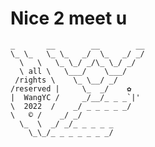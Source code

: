   # Nice 2 meet u
  
  ```
  _       __        __        __
  \_ \_   \_ \_   _/  \_   _/ _/
    \   \   \_ \_/ _/\_ \_/ _/
    \ all \   \___/    \___/
   /rights \    \_ \__/ _/
  /reserved |     \_  _/    ✿
 |  WangYC /     _/__/_ _ _`|'
 \  2022  /    _/ _ _ _ _ _/
  \   © /    _/ _/
    \_  \  _/ _/_ _ _ _ _
      \_\_/_ _ _ _ _ _ _/
```

<!--
**WangYC-99/WangYC-99** is a ✨ _special_ ✨ repository because its `README.md` (this file) appears on your GitHub profile.

Here are some ideas to get you started:

- 🔭 I’m currently working on ...
- 🌱 I’m currently learning ...
- 👯 I’m looking to collaborate on ...
- 🤔 I’m looking for help with ...
- 💬 Ask me about ...
- 📫 How to reach me: ...
- 😄 Pronouns: ...
- ⚡ Fun fact: ...
-->

